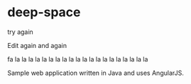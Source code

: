 # deep-space

try again


Edit again and again

fa la la la la la la la la la la la la la la la la la la la la

Sample web application written in Java and uses AngularJS.
